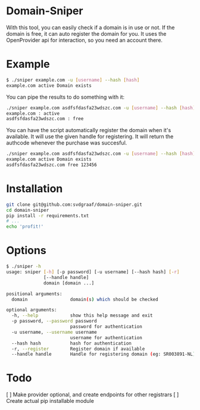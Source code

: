 Domain-Sniper
=============

With this tool, you can easily check if a domain is in use or not. If the domain is free, it can auto register the domain for you.
It uses the OpenProvider api for interaction, so you need an account there.

Example
=======
```bash
$ ./sniper example.com -u [username] --hash [hash]
example.com active Domain exists
```

You can pipe the results to do something with it:
```bash
./sniper example.com asdfsfdasfa23wdszc.com -u [username] --hash [hash] | awk '{print $1 ":", $2}'
example.com : active
asdfsfdasfa23wdszc.com : free
```

You can have the script automatically register the domain when it's available. It will use the given handle for registering. It will return the authcode whenever the purchase was succesful.
```bash
./sniper example.com asdfsfdasfa23wdszc.com -u [username] --hash [hash] --handle SR003891-NL --register
example.com active Domain exists
asdfsfdasfa23wdszc.com free 123456
```


Installation
============
```bash
git clone git@github.com:svdgraaf/domain-sniper.git
cd domain-sniper
pip install -r requirements.txt
# ...
echo 'profit!'
```


Options
=======
```bash
$ ./sniper -h
usage: sniper [-h] [-p password] [-u username] [--hash hash] [-r]
              [--handle handle]
              domain [domain ...]

positional arguments:
  domain                domain(s) which should be checked

optional arguments:
  -h, --help            show this help message and exit
  -p password, --password password
                        password for authentication
  -u username, --username username
                        username for authentication
  --hash hash           hash for authentication
  -r, --register        Register domain if available
  --handle handle       Handle for registering domain (eg: SR003891-NL)
```


Todo
====
 [ ] Make provider optional, and create endpoints for other registrars
 [ ] Create actual pip installable module
